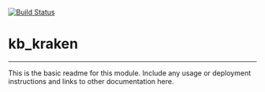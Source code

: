 [![Build Status](https://travis-ci.org/dylan/kb_kraken.svg?branch=master)](https://travis-ci.org/dylan/kb_kraken)

# kb_kraken
---

This is the basic readme for this module. Include any usage or deployment instructions and links to other documentation here.
